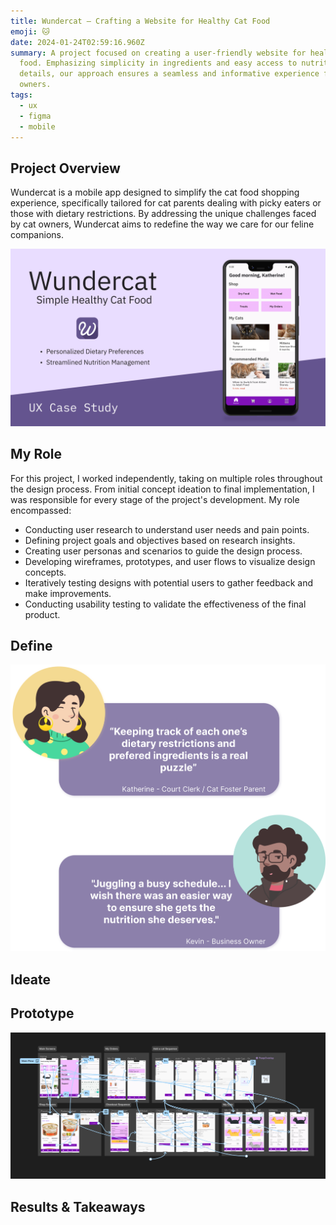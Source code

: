 ```yaml
---
title: Wundercat – Crafting a Website for Healthy Cat Food
emoji: 🐱
date: 2024-01-24T02:59:16.960Z
summary: A project focused on creating a user-friendly website for healthy cat
  food. Emphasizing simplicity in ingredients and easy access to nutritional
  details, our approach ensures a seamless and informative experience for cat
  owners.
tags:
  - ux
  - figma
  - mobile
---
```

## Project Overview

Wundercat is a mobile app designed to simplify the cat food shopping experience, specifically tailored for cat parents dealing with picky eaters or those with dietary restrictions. By addressing the unique challenges faced by cat owners, Wundercat aims to redefine the way we care for our feline companions.

![Wundercat Hero Image](/src/assets/img/wundercat-cover-1.png)

## My Role

For this project, I worked independently, taking on multiple roles throughout the design process. From initial concept ideation to final implementation, I was responsible for every stage of the project's development. My role encompassed:

* Conducting user research to understand user needs and pain points.
* Defining project goals and objectives based on research insights.
* Creating user personas and scenarios to guide the design process.
* Developing wireframes, prototypes, and user flows to visualize design concepts.
* Iteratively testing designs with potential users to gather feedback and make improvements.
* Conducting usability testing to validate the effectiveness of the final product.



## Define



![Cat parents frustrated by difficulty of keeping track of ingredients](/src/assets/img/quotes.png)

## Ideate

## Prototype

![](/src/assets/img/figma-map.png)

## Results & Takeaways